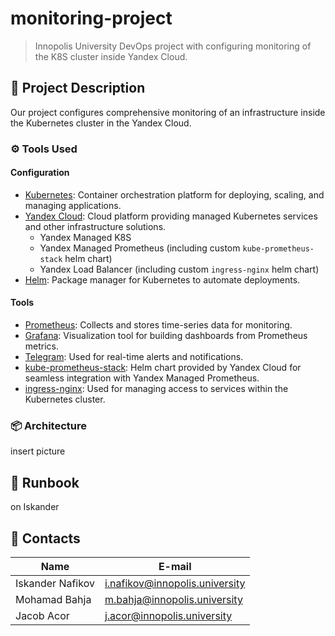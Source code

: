 # monitoring-project
> Innopolis University DevOps project with configuring monitoring of the K8S cluster inside Yandex Cloud.

## 📝 Project Description

Our project configures comprehensive monitoring of an infrastructure inside
the Kubernetes cluster in the Yandex Cloud.

### ⚙️ Tools Used

#### Configuration
- [Kubernetes](https://kubernetes.io/): Container orchestration platform for deploying, scaling, and managing applications.
- [Yandex Cloud](https://yandex.cloud/en): Cloud platform providing managed Kubernetes services and other infrastructure solutions.
    - Yandex Managed K8S
    - Yandex Managed Prometheus (including custom `kube-prometheus-stack` helm chart)
    - Yandex Load Balancer (including custom `ingress-nginx` helm chart)
- [Helm](https://helm.sh/):  Package manager for Kubernetes to automate deployments.

#### Tools
- [Prometheus](https://prometheus.io/): Collects and stores time-series data for monitoring.
- [Grafana](https://grafana.com/): Visualization tool for building dashboards from Prometheus metrics.
- [Telegram](https://telegram.org/): Used for real-time alerts and notifications.  
- [kube-prometheus-stack](https://github.com/prometheus-community/helm-charts/tree/main/charts/kube-prometheus-stack): Helm chart provided by Yandex Cloud for seamless integration with Yandex Managed Prometheus.
- [ingress-nginx](https://kubernetes.github.io/ingress-nginx/): Used for managing access to services within the Kubernetes cluster.

### 📦 Architecture

insert picture

## 📕 Runbook

on Iskander

## 📧 Contacts

| Name             | E-mail                         |
|------------------|--------------------------------|
| Iskander Nafikov | i.nafikov@innopolis.university |
| Mohamad Bahja    | m.bahja@innopolis.university   |
| Jacob Acor       | j.acor@innopolis.university    |
